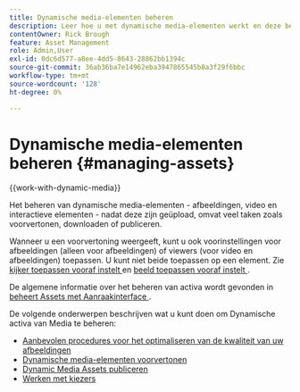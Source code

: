 ```yaml
---
title: Dynamische media-elementen beheren
description: Leer hoe u met dynamische media-elementen werkt en deze beheert met behulp van workflows, zoals voorvertonen, downloaden of publiceren.
contentOwner: Rick Brough
feature: Asset Management
role: Admin,User
exl-id: 0dc6d577-a8ee-4dd5-8643-28862bb1394c
source-git-commit: 36ab36ba7e14962eba3947865545b8a3f29f6bbc
workflow-type: tm+mt
source-wordcount: '128'
ht-degree: 0%

---
```


# Dynamische media-elementen beheren {#managing-assets}

{{work-with-dynamic-media}}

Het beheren van dynamische media-elementen - afbeeldingen, video en interactieve elementen - nadat deze zijn geüpload, omvat veel taken zoals voorvertonen, downloaden of publiceren.

Wanneer u een voorvertoning weergeeft, kunt u ook voorinstellingen voor afbeeldingen (alleen voor afbeeldingen) of viewers (voor video en afbeeldingen) toepassen. U kunt niet beide toepassen op een element. Zie [ kijker toepassen vooraf instelt ](viewer-presets.md) en [ beeld toepassen vooraf instelt ](image-presets.md).

De algemene informatie over het beheren van activa wordt gevonden in [ beheert Assets met Aanraakinterface ](/help/assets/manage-digital-assets.md).

De volgende onderwerpen beschrijven wat u kunt doen om Dynamische activa van Media te beheren:

* [Aanbevolen procedures voor het optimaliseren van de kwaliteit van uw afbeeldingen](best-practices-for-optimizing-the-quality-of-your-images.md)
* [Dynamische media-elementen voorvertonen](previewing-assets.md)
* [Dynamic Media Assets publiceren](publishing-dynamicmedia-assets.md)
* [Werken met kiezers](working-with-selectors.md)
